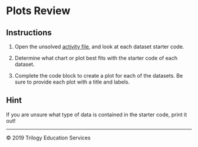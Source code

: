 # Plots Review

## Instructions

1. Open the unsolved [activity file](Unsolved/plot_drills.ipynb), and look at each dataset starter code.

2. Determine what chart or plot best fits with the starter code of each dataset.

3. Complete the code block to create a plot for each of the datasets. Be sure to provide each plot with a title and labels.

## Hint

If you are unsure what type of data is contained in the starter code, print it out!


- - -

© 2019 Trilogy Education Services
